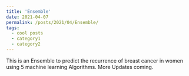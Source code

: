 ```yaml
---
title: 'Ensemble'
date: 2021-04-07
permalink: /posts/2021/04/Ensemble/
tags:
  - cool posts
  - category1
  - category2
---
```


This is an Ensemble to predict the recurrence of breast cancer in women using 5 machine learning Algorithms. More Updates coming.

